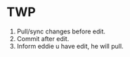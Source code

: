 # TWP
1. Pull/sync changes before edit.
2. Commit after edit.
3. Inform eddie u have edit, he will pull.